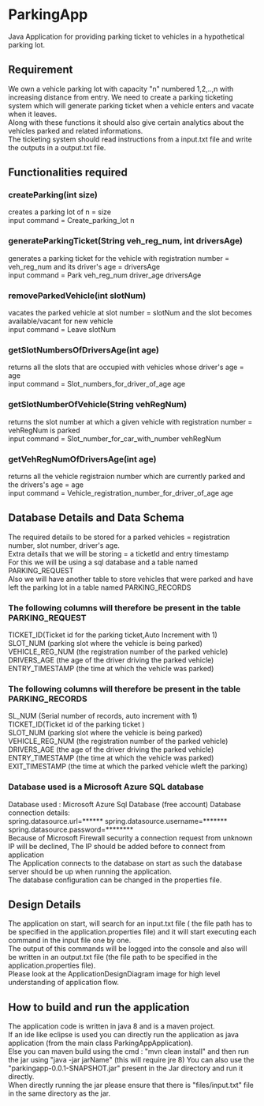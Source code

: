 # ParkingApp
Java Application for providing parking ticket to vehicles in a hypothetical parking lot.

## Requirement
We own a vehicle parking lot with capacity "n" numbered 1,2,..,n with increasing distance from entry. We need to create a parking ticketing system which will generate parking ticket when a vehicle enters and vacate when it leaves.  
Along with these functions it should also give certain analytics about the vehicles parked and related informations.  
The ticketing system should read instructions from a input.txt file and write the outputs in a output.txt file.

## Functionalities required
### createParking(int size)
creates a parking lot of n = size  
input command = Create_parking_lot n

### generateParkingTicket(String veh_reg_num, int driversAge) 
generates a parking ticket for the vehicle with registration number = veh_reg_num and its driver's age = driversAge  
input command = Park veh_reg_num driver_age driversAge

### removeParkedVehicle(int slotNum)
vacates the parked vehicle at slot number = slotNum and the slot becomes available/vacant for new vehicle  
input command = Leave slotNum

### getSlotNumbersOfDriversAge(int age)
returns all the slots that are occupied with vehicles whose driver's age = age  
input command = Slot_numbers_for_driver_of_age age

### getSlotNumberOfVehicle(String vehRegNum)
returns the slot number at which a given vehicle with registration number = vehRegNum is parked  
input command = Slot_number_for_car_with_number vehRegNum

### getVehRegNumOfDriversAge(int age)
returns all the vehicle registraion number which are currently parked and the drivers's age =  age  
input command = Vehicle_registration_number_for_driver_of_age age

## Database Details and Data Schema
The required details to be stored for a parked vehicles = registration number, slot number, driver's age.  
Extra details that we will be storing = a ticketId and entry timestamp  
For this we will be using a sql database and a table named PARKING_REQUEST  
Also we will have another table to store vehicles that were parked and have left the parking lot in a table named PARKING_RECORDS

### The following columns will therefore be present in the table PARKING_REQUEST

TICKET_ID(Ticket id for the parking ticket,Auto Increment with 1)  
SLOT_NUM (parking slot where the vehicle is being parked)  
VEHICLE_REG_NUM (the registration number of the parked vehicle)  
DRIVERS_AGE (the age of the driver driving the parked vehicle)  
ENTRY_TIMESTAMP (the time at which the vehicle was parked)  

### The following columns will therefore be present in the table PARKING_RECORDS

SL_NUM (Serial number of records, auto increment with 1)  
TICKET_ID(Ticket id of the parking ticket )  
SLOT_NUM (parking slot where the vehicle is being parked)  
VEHICLE_REG_NUM (the registration number of the parked vehicle)  
DRIVERS_AGE (the age of the driver driving the parked vehicle)  
ENTRY_TIMESTAMP (the time at which the vehicle was parked)  
EXIT_TIMESTAMP (the time at which the parked vehicle wleft the parking)  

### Database used is a Microsoft Azure SQL database

Database used : Microsoft Azure Sql Database (free account) Database connection details:  
spring.datasource.url=****** spring.datasource.username=******* spring.datasource.password=********  
Because of Microsoft Firewall security a connection request from unknown IP will be declined, The IP should be added before to connect from application  
The Application connects to the database on start as such the database server should be up when running the application.  
The database configuration can be changed in the properties file.  

## Design Details

The application on start, will search for an input.txt file ( the file path has to be specified in the application.properties file) and it will start executing each command in the input file one by one.   
The output of this commands will be logged into the console and also will be written in an output.txt file (the file path to be specified in the application.properties file).  
Please look at the ApplicationDesignDiagram image for high level understanding of application flow.  

## How to build and run the application

The application code is written in java 8 and is a maven project.  
If an ide like eclipse is used you can directly run the application as java application (from the main class ParkingAppApplication).  
Else you can maven build using the cmd : "mvn clean install" and then run the jar using "java -jar jarName" (this will require jre 8) 
You can also use the "parkingapp-0.0.1-SNAPSHOT.jar" present in the Jar directory and run it directly.  
When directly running the jar please ensure that there is "files/input.txt" file in the same directory as the jar.
